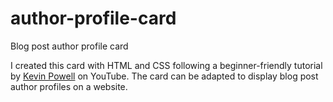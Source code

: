 # author-profile-card
Blog post author profile card

I created this card with HTML and CSS following a beginner-friendly tutorial by <a href="https://youtu.be/51DbAwcmqD8">Kevin Powell<a/> on YouTube.
The card can be adapted to display blog post author profiles on a website.
